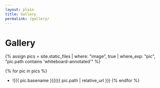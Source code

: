 ```yaml
---
layout: plain
title: Gallery
permalink: /gallery/
---
```


# Gallery

{% assign pics = site.static_files | where: "image", true | where_exp: "pic", "pic.path contains 'whiteboard-annotated'" %}

{% for pic in pics %}
- ![{{ pic.basename }}]({{ pic.path | relative_url }})
{% endfor %}